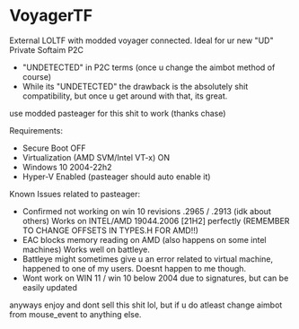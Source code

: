 # VoyagerTF

External LOLTF with modded voyager connected.
Ideal for ur new "UD" Private Softaim P2C

- "UNDETECTED" in P2C terms (once u change the aimbot method of course)
- While its "UNDETECTED" the drawback is the absolutely shit compatibility, but once u get around with that, its great.

use modded pasteager for this shit to work (thanks chase)

Requirements:

- Secure Boot OFF
- Virtualization (AMD SVM/Intel VT-x) ON
- Windows 10 2004-22h2
- Hyper-V Enabled (pasteager should auto enable it)

Known Issues related to pasteager:

- Confirmed not working on win 10 revisions .2965 / .2913 (idk about others) Works on INTEL/AMD 19044.2006 [21H2] perfectly (REMEMBER TO CHANGE OFFSETS IN TYPES.H FOR AMD!!)
- EAC blocks memory reading on AMD (also happens on some intel machines) Works well on battleye.
- Battleye might sometimes give u an error related to virtual machine, happened to one of my users. Doesnt happen to me though.
- Wont work on WIN 11 / win 10 below 2004 due to signatures, but can be easily updated


anyways enjoy and dont sell this shit lol, but if u do atleast change aimbot from mouse_event to anything else.
